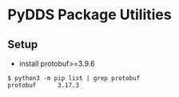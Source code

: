 # PyDDS Package Utilities

## Setup
- install protobuf>=3.9.6
```
$ python3 -m pip list | grep protobuf
protobuf      3.17.3

```
